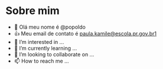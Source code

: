 # Sobre mim
- 👋 Olá meu nome é @popoldo
- :+1: Meu email de contato é paula.kamile@escola.pr.gov.br1
- 👀 I’m interested in ...
- 🌱 I’m currently learning ...
- 💞️ I’m looking to collaborate on ...
- 📫 How to reach me ...


